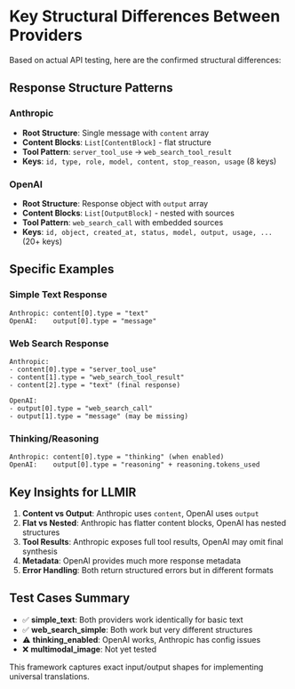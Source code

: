 # Key Structural Differences Between Providers

Based on actual API testing, here are the confirmed structural differences:

## Response Structure Patterns

### Anthropic
- **Root Structure**: Single message with `content` array
- **Content Blocks**: `List[ContentBlock]` - flat structure
- **Tool Pattern**: `server_tool_use` → `web_search_tool_result`
- **Keys**: `id, type, role, model, content, stop_reason, usage` (8 keys)

### OpenAI  
- **Root Structure**: Response object with `output` array
- **Content Blocks**: `List[OutputBlock]` - nested with sources
- **Tool Pattern**: `web_search_call` with embedded sources
- **Keys**: `id, object, created_at, status, model, output, usage, ...` (20+ keys)

## Specific Examples

### Simple Text Response
```
Anthropic: content[0].type = "text"
OpenAI:    output[0].type = "message"
```

### Web Search Response
```
Anthropic: 
- content[0].type = "server_tool_use" 
- content[1].type = "web_search_tool_result"
- content[2].type = "text" (final response)

OpenAI:
- output[0].type = "web_search_call"
- output[1].type = "message" (may be missing)
```

### Thinking/Reasoning
```
Anthropic: content[0].type = "thinking" (when enabled)
OpenAI:    output[0].type = "reasoning" + reasoning.tokens_used
```

## Key Insights for LLMIR

1. **Content vs Output**: Anthropic uses `content`, OpenAI uses `output`
2. **Flat vs Nested**: Anthropic has flatter content blocks, OpenAI has nested structures
3. **Tool Results**: Anthropic exposes full tool results, OpenAI may omit final synthesis
4. **Metadata**: OpenAI provides much more response metadata
5. **Error Handling**: Both return structured errors but in different formats

## Test Cases Summary

- ✅ **simple_text**: Both providers work identically for basic text
- ✅ **web_search_simple**: Both work but very different structures  
- ⚠️ **thinking_enabled**: OpenAI works, Anthropic has config issues
- ❌ **multimodal_image**: Not yet tested

This framework captures exact input/output shapes for implementing universal translations.